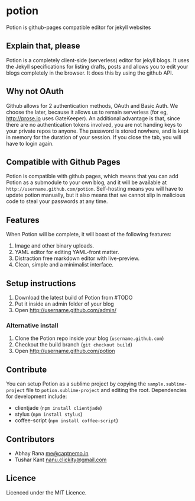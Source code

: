 potion
======
Potion is github-pages compatible editor for jekyll websites

## Explain that, please
Potion is a completely client-side (serverless) editor for jekyll blogs. 
It uses the Jekyll specifications for listing drafts, posts and allows 
you to edit your blogs completely in the browser. It does this by using the
github API. 

## Why not OAuth
Github allows for 2 authentication methods, OAuth and Basic Auth. We choose 
the later, because it allows us to remain serverless (for eg, <http://prose.io> uses GateKeeper).
An additional advantage is that, since there are no authentication tokens involved, you are
not handing keys to your private repos to anyone. The password is stored nowhere, and is kept 
in memory for the duration of your session. If you close the tab, you will have to login again.

## Compatible with Github Pages
Potion is compatible with github pages, which means that you can add Potion as a submodule to
your own blog, and it will be available at `http://username.github.com/potion`. Self-hosting
means you will have to update potion manually, but it also means that we cannot slip in malicious
code to steal your passwords at any time.

## Features
When Potion will be complete, it will boast of the following features:

1. Image and other binary uploads.
2. YAML editor for editing YAML-front matter.
3. Distraction free markdown editor with live-preview.
4. Clean, simple and a minimalist interface.

## Setup instructions
1. Download the latest build of Potion from #TODO
2. Put it inside an admin folder of your blog
3. Open <http://username.github.com/admin/>

### Alternative install
1. Clone the Potion repo inside your blog (`username.github.com`)
2. Checkout the build branch (`git checkout build`)
3. Open <http://username.github.com/potion>

## Contribute
You can setup Potion as a sublime project by copying the `sample.sublime-project` file to 
`potion.sublime-project` and editing the root. Dependencies for development include:

- clientjade (`npm install clientjade`)
- stylus (`npm install stylus`)
- coffee-script (`npm install coffee-script`)

## Contributors
- Abhay Rana <me@captnemo.in>
- Tushar Kant <nanu.clickity@gmail.com>

## Licence
Licenced under the MIT Licence.
